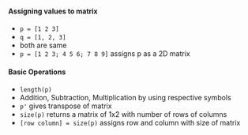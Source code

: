 #### Assigning values to matrix
- `p = [1 2 3]`
- `q = [1, 2, 3]`
- both are same
- `p = [1 2 3; 4 5 6; 7 8 9]` assigns p as a 2D matrix

#### Basic Operations
- `length(p)`
- Addition, Subtraction, Multiplication by using respective symbols
- `p'` gives transpose of matrix
- `size(p)` returns a matrix of 1x2 with number of rows of columns
- `[row column] = size(p)` assigns row and column with size of matrix
